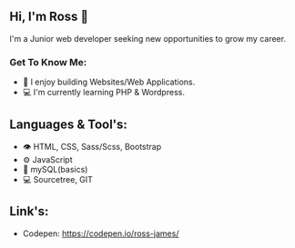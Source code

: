 ## Hi, I'm Ross 👋

I'm a Junior web developer seeking new opportunities to grow my career.

### Get To Know Me:
- 🚀 I enjoy building Websites/Web Applications.
- 💻 I'm currently learning PHP & Wordpress.

## Languages & Tool's:
- 👁️ HTML, CSS, Sass/Scss, Bootstrap
- ⚙️ JavaScript
- 🚀 mySQL(basics)
- 💻 Sourcetree, GIT


## Link's:
 - Codepen: https://codepen.io/ross-james/

